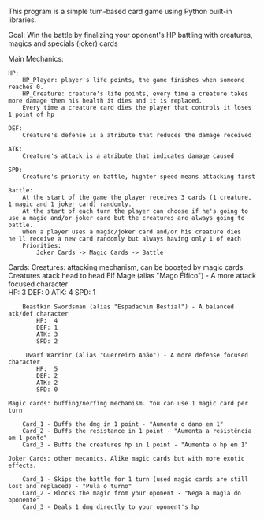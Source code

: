 This program is a simple turn-based card game using Python built-in libraries.

Goal:
    Win the battle by finalizing your oponent's HP battling with creatures, magics and specials (joker) cards  

Main Mechanics:

    HP:
        HP_Player: player's life points, the game finishes when someone reaches 0. 
        HP_Creature: creature's life points, every time a creature takes more damage then his health it dies and it is replaced.
        Every time a creature card dies the player that controls it loses 1 point of hp 
    
    DEF: 
        Creature's defense is a atribute that reduces the damage received
    
    ATK:
        Creature's attack is a atribute that indicates damage caused
    
    SPD:
        Creature's priority on battle, highter speed means attacking first
    
    Battle:
        At the start of the game the player receives 3 cards (1 creature, 1 magic and 1 joker card) randomly.
        At the start of each turn the player can choose if he's going to use a magic and/or joker card but the creatures are always going to battle.
        When a player uses a magic/joker card and/or his creature dies he'll receive a new card randomly but always having only 1 of each
        Priorities:
            Joker Cards -> Magic Cards -> Battle 

Cards:
    Creatures: attacking mechanism, can be boosted by magic cards. Creatures atack head to head
        Elf Mage (alias "Mago Élfico") - A more attack focused character  
            HP:  3 
            DEF: 0
            ATK: 4
            SPD: 1

        Beastkin Swordsman (alias "Espadachim Bestial") - A balanced atk/def character
            HP:  4
            DEF: 1
            ATK: 3
            SPD: 2

         Dwarf Warrior (alias "Guerreiro Anão") - A more defense focused character
            HP:  5
            DEF: 2
            ATK: 2
            SPD: 0

    Magic cards: buffing/nerfing mechanism. You can use 1 magic card per turn
       
        Card_1 - Buffs the dmg in 1 point - "Aumenta o dano em 1"
        Card_2 - Buffs the resistance in 1 point - "Aumenta a resistência em 1 ponto"
        Card_3 - Buffs the creatures hp in 1 point - "Aumenta o hp em 1"
   
    Joker Cards: other mecanics. Alike magic cards but with more exotic effects.

        Card_1 - Skips the battle for 1 turn (used magic cards are still lost and replaced) - "Pula o turno"
        Card_2 - Blocks the magic from your oponent - "Nega a magia do oponente"
        Card_3 - Deals 1 dmg directly to your oponent's hp  

